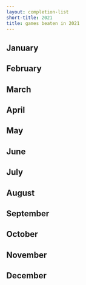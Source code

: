 ```yaml
---
layout: completion-list
short-title: 2021
title: games beaten in 2021
---
```

## January

## February

## March

## April

## May

## June

## July

## August

## September

## October

## November

## December
